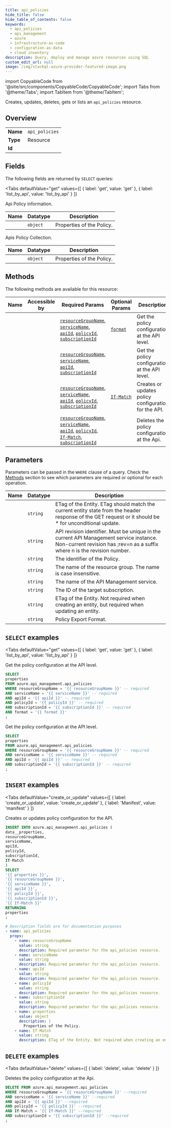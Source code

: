 ```yaml
--- 
title: api_policies
hide_title: false
hide_table_of_contents: false
keywords:
  - api_policies
  - api_management
  - azure
  - infrastructure-as-code
  - configuration-as-data
  - cloud inventory
description: Query, deploy and manage azure resources using SQL
custom_edit_url: null
image: /img/stackql-azure-provider-featured-image.png
---
```


import CopyableCode from '@site/src/components/CopyableCode/CopyableCode';
import Tabs from '@theme/Tabs';
import TabItem from '@theme/TabItem';

Creates, updates, deletes, gets or lists an <code>api_policies</code> resource.

## Overview
<table><tbody>
<tr><td><b>Name</b></td><td><code>api_policies</code></td></tr>
<tr><td><b>Type</b></td><td>Resource</td></tr>
<tr><td><b>Id</b></td><td><CopyableCode code="azure.api_management.api_policies" /></td></tr>
</tbody></table>

## Fields

The following fields are returned by `SELECT` queries:

<Tabs
    defaultValue="get"
    values={[
        { label: 'get', value: 'get' },
        { label: 'list_by_api', value: 'list_by_api' }
    ]}
>
<TabItem value="get">

Api Policy information.

<table>
<thead>
    <tr>
    <th>Name</th>
    <th>Datatype</th>
    <th>Description</th>
    </tr>
</thead>
<tbody>
<tr>
    <td><CopyableCode code="properties" /></td>
    <td><code>object</code></td>
    <td>Properties of the Policy.</td>
</tr>
</tbody>
</table>
</TabItem>
<TabItem value="list_by_api">

Apis Policy Collection.

<table>
<thead>
    <tr>
    <th>Name</th>
    <th>Datatype</th>
    <th>Description</th>
    </tr>
</thead>
<tbody>
<tr>
    <td><CopyableCode code="properties" /></td>
    <td><code>object</code></td>
    <td>Properties of the Policy.</td>
</tr>
</tbody>
</table>
</TabItem>
</Tabs>

## Methods

The following methods are available for this resource:

<table>
<thead>
    <tr>
    <th>Name</th>
    <th>Accessible by</th>
    <th>Required Params</th>
    <th>Optional Params</th>
    <th>Description</th>
    </tr>
</thead>
<tbody>
<tr>
    <td><a href="#get"><CopyableCode code="get" /></a></td>
    <td><CopyableCode code="select" /></td>
    <td><a href="#parameter-resourceGroupName"><code>resourceGroupName</code></a>, <a href="#parameter-serviceName"><code>serviceName</code></a>, <a href="#parameter-apiId"><code>apiId</code></a>, <a href="#parameter-policyId"><code>policyId</code></a>, <a href="#parameter-subscriptionId"><code>subscriptionId</code></a></td>
    <td><a href="#parameter-format"><code>format</code></a></td>
    <td>Get the policy configuration at the API level.</td>
</tr>
<tr>
    <td><a href="#list_by_api"><CopyableCode code="list_by_api" /></a></td>
    <td><CopyableCode code="select" /></td>
    <td><a href="#parameter-resourceGroupName"><code>resourceGroupName</code></a>, <a href="#parameter-serviceName"><code>serviceName</code></a>, <a href="#parameter-apiId"><code>apiId</code></a>, <a href="#parameter-subscriptionId"><code>subscriptionId</code></a></td>
    <td></td>
    <td>Get the policy configuration at the API level.</td>
</tr>
<tr>
    <td><a href="#create_or_update"><CopyableCode code="create_or_update" /></a></td>
    <td><CopyableCode code="insert" /></td>
    <td><a href="#parameter-resourceGroupName"><code>resourceGroupName</code></a>, <a href="#parameter-serviceName"><code>serviceName</code></a>, <a href="#parameter-apiId"><code>apiId</code></a>, <a href="#parameter-policyId"><code>policyId</code></a>, <a href="#parameter-subscriptionId"><code>subscriptionId</code></a></td>
    <td><a href="#parameter-If-Match"><code>If-Match</code></a></td>
    <td>Creates or updates policy configuration for the API.</td>
</tr>
<tr>
    <td><a href="#delete"><CopyableCode code="delete" /></a></td>
    <td><CopyableCode code="delete" /></td>
    <td><a href="#parameter-resourceGroupName"><code>resourceGroupName</code></a>, <a href="#parameter-serviceName"><code>serviceName</code></a>, <a href="#parameter-apiId"><code>apiId</code></a>, <a href="#parameter-policyId"><code>policyId</code></a>, <a href="#parameter-If-Match"><code>If-Match</code></a>, <a href="#parameter-subscriptionId"><code>subscriptionId</code></a></td>
    <td></td>
    <td>Deletes the policy configuration at the Api.</td>
</tr>
</tbody>
</table>

## Parameters

Parameters can be passed in the `WHERE` clause of a query. Check the [Methods](#methods) section to see which parameters are required or optional for each operation.

<table>
<thead>
    <tr>
    <th>Name</th>
    <th>Datatype</th>
    <th>Description</th>
    </tr>
</thead>
<tbody>
<tr id="parameter-If-Match">
    <td><CopyableCode code="If-Match" /></td>
    <td><code>string</code></td>
    <td>ETag of the Entity. ETag should match the current entity state from the header response of the GET request or it should be * for unconditional update.</td>
</tr>
<tr id="parameter-apiId">
    <td><CopyableCode code="apiId" /></td>
    <td><code>string</code></td>
    <td>API revision identifier. Must be unique in the current API Management service instance. Non-current revision has ;rev=n as a suffix where n is the revision number.</td>
</tr>
<tr id="parameter-policyId">
    <td><CopyableCode code="policyId" /></td>
    <td><code>string</code></td>
    <td>The identifier of the Policy.</td>
</tr>
<tr id="parameter-resourceGroupName">
    <td><CopyableCode code="resourceGroupName" /></td>
    <td><code>string</code></td>
    <td>The name of the resource group. The name is case insensitive.</td>
</tr>
<tr id="parameter-serviceName">
    <td><CopyableCode code="serviceName" /></td>
    <td><code>string</code></td>
    <td>The name of the API Management service.</td>
</tr>
<tr id="parameter-subscriptionId">
    <td><CopyableCode code="subscriptionId" /></td>
    <td><code>string</code></td>
    <td>The ID of the target subscription.</td>
</tr>
<tr id="parameter-If-Match">
    <td><CopyableCode code="If-Match" /></td>
    <td><code>string</code></td>
    <td>ETag of the Entity. Not required when creating an entity, but required when updating an entity.</td>
</tr>
<tr id="parameter-format">
    <td><CopyableCode code="format" /></td>
    <td><code>string</code></td>
    <td>Policy Export Format.</td>
</tr>
</tbody>
</table>

## `SELECT` examples

<Tabs
    defaultValue="get"
    values={[
        { label: 'get', value: 'get' },
        { label: 'list_by_api', value: 'list_by_api' }
    ]}
>
<TabItem value="get">

Get the policy configuration at the API level.

```sql
SELECT
properties
FROM azure.api_management.api_policies
WHERE resourceGroupName = '{{ resourceGroupName }}' -- required
AND serviceName = '{{ serviceName }}' -- required
AND apiId = '{{ apiId }}' -- required
AND policyId = '{{ policyId }}' -- required
AND subscriptionId = '{{ subscriptionId }}' -- required
AND format = '{{ format }}'
;
```
</TabItem>
<TabItem value="list_by_api">

Get the policy configuration at the API level.

```sql
SELECT
properties
FROM azure.api_management.api_policies
WHERE resourceGroupName = '{{ resourceGroupName }}' -- required
AND serviceName = '{{ serviceName }}' -- required
AND apiId = '{{ apiId }}' -- required
AND subscriptionId = '{{ subscriptionId }}' -- required
;
```
</TabItem>
</Tabs>


## `INSERT` examples

<Tabs
    defaultValue="create_or_update"
    values={[
        { label: 'create_or_update', value: 'create_or_update' },
        { label: 'Manifest', value: 'manifest' }
    ]}
>
<TabItem value="create_or_update">

Creates or updates policy configuration for the API.

```sql
INSERT INTO azure.api_management.api_policies (
data__properties,
resourceGroupName,
serviceName,
apiId,
policyId,
subscriptionId,
If-Match
)
SELECT 
'{{ properties }}',
'{{ resourceGroupName }}',
'{{ serviceName }}',
'{{ apiId }}',
'{{ policyId }}',
'{{ subscriptionId }}',
'{{ If-Match }}'
RETURNING
properties
;
```
</TabItem>
<TabItem value="manifest">

```yaml
# Description fields are for documentation purposes
- name: api_policies
  props:
    - name: resourceGroupName
      value: string
      description: Required parameter for the api_policies resource.
    - name: serviceName
      value: string
      description: Required parameter for the api_policies resource.
    - name: apiId
      value: string
      description: Required parameter for the api_policies resource.
    - name: policyId
      value: string
      description: Required parameter for the api_policies resource.
    - name: subscriptionId
      value: string
      description: Required parameter for the api_policies resource.
    - name: properties
      value: object
      description: |
        Properties of the Policy.
    - name: If-Match
      value: string
      description: ETag of the Entity. Not required when creating an entity, but required when updating an entity.
```
</TabItem>
</Tabs>


## `DELETE` examples

<Tabs
    defaultValue="delete"
    values={[
        { label: 'delete', value: 'delete' }
    ]}
>
<TabItem value="delete">

Deletes the policy configuration at the Api.

```sql
DELETE FROM azure.api_management.api_policies
WHERE resourceGroupName = '{{ resourceGroupName }}' --required
AND serviceName = '{{ serviceName }}' --required
AND apiId = '{{ apiId }}' --required
AND policyId = '{{ policyId }}' --required
AND If-Match = '{{ If-Match }}' --required
AND subscriptionId = '{{ subscriptionId }}' --required
;
```
</TabItem>
</Tabs>

